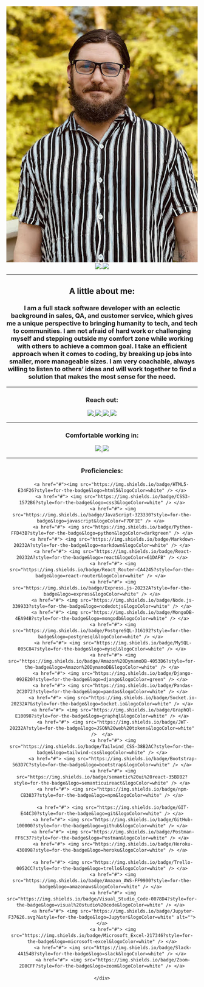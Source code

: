 <div align="center">
  <img align="center" src="./0.jpg">
  <a href="#"><img align="center"  src="https://github-readme-stats.vercel.app/api?username=crice802&hide=stars,issues&include_all_commits=true&count_private=true&show_icons=true&theme=material-palenight" />  </a>
  <a href="#"><img align="center" src="https://github-readme-stats.vercel.app/api/top-langs/?username=crice802&layout=compact&theme=material-palenight" /></a> 
  <hr>
  <h2>A little about me:</h2>
  <h3> I am a full stack software developer with an eclectic background in sales, QA, and customer service, which gives me a unique perspective to bringing humanity to tech, and tech to communities. I am not afraid of hard work or challenging myself and stepping outside my comfort zone while working with others to achieve a common goal. I take an efficient approach when it comes to coding, by breaking up jobs into smaller, more manageable sizes. I am very coachable, always willing to listen to others’ ideas and will work together to find a solution that makes the most sense for the need. 
 </h3>
  <hr>
  <div>
    <h3>Reach out:</h3>
    <a href="https://crice.dev/"><img src="https://img.shields.io/badge/-Personal_Website-000000?style=flat-square&logo=Coderwall&logoColor=white" />  </a>
    <a href="https://www.linkedin.com/in/crice802/"><img src="https://img.shields.io/badge/-LinkedIn-0077B5?style=flat-square&logo=LinkedIn&logoColor=white" />  </a>
    <a href="https://github.com/crice802"><img src="https://img.shields.io/github/followers/manliestben?color=black&label=GitHub&logo=GitHub&logoColor=white&style=flat-square" />  </a>
    <a href="mailto: rcrice@gmail.com"><img src="https://img.shields.io/badge/-Gmail-D14836?style=flat-square&logo=Gmail&logoColor=white" />  </a>
  </div>
  <hr>
  <div>
    <h3>Comfortable working in:</h3>
      <a href="#"><img src="https://img.shields.io/badge/-Windows-0078D6?style=flat-square&logo=Windows&logoColor=white" />  </a>
      <a href="#"><img src="https://img.shields.io/badge/mac%20os-000000?style=flat-square&for-the-badge&logo=macos&logoColor=F0F0F0" />  </a>
  </div>
  <hr>
  <div>
      <h3>Proficiencies:</h3>
     
           <a href="#"><img src="https://img.shields.io/badge/HTML5-E34F26?style=for-the-badge&logo=html5&logoColor=white" /> </a>
            <a href="#"> <img src="https://img.shields.io/badge/CSS3-1572B6?style=for-the-badge&logo=css3&logoColor=white" /> </a>
            <a href="#"> <img src="https://img.shields.io/badge/JavaScript-323330?style=for-the-badge&logo=javascript&logoColor=F7DF1E" /> </a> 
            <a href="#"> <img src="https://img.shields.io/badge/Python-FFD43B?style=for-the-badge&logo=python&logoColor=darkgreen" /> </a>
            <a href="#"> <img src="https://img.shields.io/badge/Markdown-20232A?style=for-the-badge&logo=markdown&logoColor=white" /> </a>
            <a href="#"> <img src="https://img.shields.io/badge/React-20232A?style=for-the-badge&logo=react&logoColor=61DAFB" /> </a>
            <a href="#"> <img src="https://img.shields.io/badge/React_Router-CA4245?style=for-the-badge&logo=react-router&logoColor=white" /> </a> 
            <a href="#"> <img src="https://img.shields.io/badge/Express.js-20232A?style=for-the-badge&logo=express&logoColor=white" /> </a>
            <a href="#"> <img src="https://img.shields.io/badge/Node.js-339933?style=for-the-badge&logo=nodedotjs&logoColor=white" /> </a>
            <a href="#"> <img src="https://img.shields.io/badge/MongoDB-4EA94B?style=for-the-badge&logo=mongodb&logoColor=white" /> </a>
            <a href="#"> <img src="https://img.shields.io/badge/PostgreSQL-316192?style=for-the-badge&logo=postgresql&logoColor=white" /> </a> 
            <a href="#"> <img src="https://img.shields.io/badge/MySQL-005C84?style=for-the-badge&logo=mysql&logoColor=white" /> </a>
            <a href="#"> <img src="https://img.shields.io/badge/Amazon%20DynamoDB-4053D6?style=for-the-badge&logo=Amazon%20DynamoDB&logoColor=white" /> </a>
            <a href="#"> <img src="https://img.shields.io/badge/Django-092E20?style=for-the-badge&logo=django&logoColor=green" /> </a>
            <a href="#"> <img src="https://img.shields.io/badge/Pandas-2C2D72?style=for-the-badge&logo=pandas&logoColor=white" /> </a>
            <a href="#"> <img src="https://img.shields.io/badge/Socket.io-20232A?&style=for-the-badge&logo=Socket.io&logoColor=white" /> </a>
            <a href="#"> <img src="https://img.shields.io/badge/GraphQl-E10098?style=for-the-badge&logo=graphql&logoColor=white" /> </a>
            <a href="#"> <img src="https://img.shields.io/badge/JWT-20232A?style=for-the-badge&logo=JSON%20web%20tokens&logoColor=white" />  </a>
            <a href="#"> <img src="https://img.shields.io/badge/Tailwind_CSS-38B2AC?style=for-the-badge&logo=tailwind-css&logoColor=white" /> </a>
            <a href="#"> <img src="https://img.shields.io/badge/Bootstrap-563D7C?style=for-the-badge&logo=bootstrap&logoColor=white" /> </a>
            <a href="#"> <img src="https://img.shields.io/badge/semantic%20ui%20react-35BDB2?style=for-the-badge&logo=semanticuireact&logoColor=white" /> </a>
            <a href="#"> <img src="https://img.shields.io/badge/npm-CB3837?style=for-the-badge&logo=npm&logoColor=white" /> </a>
            
            <a href="#"> <img src="https://img.shields.io/badge/GIT-E44C30?style=for-the-badge&logo=git&logoColor=white" /> </a>
            <a href="#"> <img src="https://img.shields.io/badge/GitHub-100000?style=for-the-badge&logo=github&logoColor=white" /> </a>
            <a href="#"> <img src="https://img.shields.io/badge/Postman-FF6C37?style=for-the-badge&logo=Postman&logoColor=white" /> </a>
            <a href="#"> <img src="https://img.shields.io/badge/Heroku-430098?style=for-the-badge&logo=heroku&logoColor=white" /> </a>
            
            <a href="#"> <img src="https://img.shields.io/badge/Trello-0052CC?style=for-the-badge&logo=trello&logoColor=white" /> </a>
            <a href="#"> <img src="https://img.shields.io/badge/Amazon_AWS-FF9900?style=for-the-badge&logo=amazonaws&logoColor=white" /> </a> 
            <a href="#"> <img src="https://img.shields.io/badge/Visual_Studio_Code-0078D4?style=for-the-badge&logo=visual%20studio%20code&logoColor=white" /> </a> 
            <a href="#"> <img src="https://img.shields.io/badge/Jupyter-F37626.svg?&style=for-the-badge&logo=Jupyter&logoColor=white" alt=""> </a>
            <a href="#"> <img src="https://img.shields.io/badge/Microsoft_Excel-217346?style=for-the-badge&logo=microsoft-excel&logoColor=white" /> </a>
            <a href="#"> <img src="https://img.shields.io/badge/Slack-4A154B?style=for-the-badge&logo=slack&logoColor=white" /> </a>
            <a href="#"> <img src="https://img.shields.io/badge/Zoom-2D8CFF?style=for-the-badge&logo=zoom&logoColor=white" /> </a>
    
    </div>
</div>
